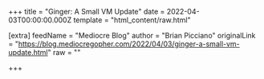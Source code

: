 
+++
title = "Ginger: A Small VM Update"
date = 2022-04-03T00:00:00.000Z
template = "html_content/raw.html"

[extra]
feedName = "Mediocre Blog"
author = "Brian Picciano"
originalLink = "https://blog.mediocregopher.com/2022/04/03/ginger-a-small-vm-update.html"
raw = ""

+++

